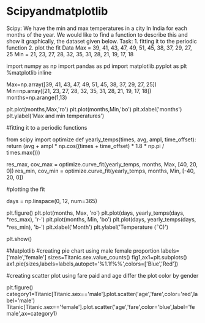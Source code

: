 # Scipyandmatplotlib
Scipy: We have the min and max temperatures in a city In India for each months of the year. We would like to find a function to describe this and show it graphically, the dataset given below. Task: 1. fitting it to the periodic function 2. plot the fit Data Max = 39, 41, 43, 47, 49, 51, 45, 38, 37, 29, 27, 25 Min = 21, 23, 27, 28, 32, 35, 31, 28, 21, 19, 17, 18

import numpy as np
import pandas as pd
import matplotlib.pyplot as plt
%matplotlib inline

Max=np.array([39, 41, 43, 47, 49, 51, 45, 38, 37, 29, 27, 25])
Min=np.array([21, 23, 27, 28, 32, 35, 31, 28, 21, 19, 17, 18])
months=np.arange(1,13)

plt.plot(months,Max,'ro')
plt.plot(months,Min,'bo')
plt.xlabel('months')
plt.ylabel('Max and min temperatures')

#fitting it to a periodic functions

from scipy import optimize
def yearly_temps(times, avg, ampl, time_offset):
    return (avg
            + ampl * np.cos((times + time_offset) * 1.8 * np.pi / times.max()))

res_max, cov_max = optimize.curve_fit(yearly_temps, months,
                                      Max, [40, 20, 0])
res_min, cov_min = optimize.curve_fit(yearly_temps, months,
                                      Min, [-40, 20, 0])
                                      
#plotting the fit

days = np.linspace(0, 12, num=365)

plt.figure()
plt.plot(months, Max, 'ro')
plt.plot(days, yearly_temps(days, *res_max), 'r-')
plt.plot(months, Min, 'bo')
plt.plot(days, yearly_temps(days, *res_min), 'b-')
plt.xlabel('Month')
plt.ylabel('Temperature ($^\circ$C)')

plt.show() 

#Matplotlib
#creating pie chart using male female proportion
labels=['male','female']
sizes=Titanic.sex.value_counts()
fig1,ax1=plt.subplots()
ax1.pie(sizes,labels=labels,autopct='%1.1f%%',colors=['Blue','Red'])


#creating scatter plot using fare paid and age differ the plot color by gender

plt.figure()
category1=Titanic[Titanic.sex=='male'].plot.scatter('age','fare',color='red',label='male')
Titanic[Titanic.sex=='female'].plot.scatter('age','fare',color='blue',label='female',ax=category1)










